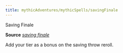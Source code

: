 ```yaml
---
title: mythicAdventures/mythicSpells/savingFinale
---
```

Saving Finale

**Source** [_saving finale_](advanced/spells/savingFinale.md#_saving-finale)

Add your tier as a bonus on the saving throw reroll.

